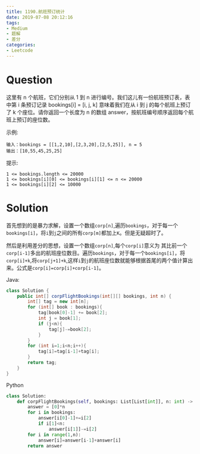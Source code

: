 ```yaml
---
title: 1190.航班预订统计
date: 2019-07-08 20:12:16
tags:
- Medium
- 题解
- 差分
categories:
- Leetcode
---
```


# Question
这里有 n 个航班，它们分别从 1 到 n 进行编号。我们这儿有一份航班预订表，表中第 i 条预订记录 bookings[i] = [i, j, k] 意味着我们在从 i 到 j 的每个航班上预订了 k 个座位。请你返回一个长度为 n 的数组 answer，按航班编号顺序返回每个航班上预订的座位数。

<!--more-->

示例:
```
输入：bookings = [[1,2,10],[2,3,20],[2,5,25]], n = 5
输出：[10,55,45,25,25]
```

提示:
```
1 <= bookings.length <= 20000
1 <= bookings[i][0] <= bookings[i][1] <= n <= 20000
1 <= bookings[i][2] <= 10000
```

# Solution

首先想到的是暴力求解，设置一个数组`corp[n]`,遍历`bookings`，对于每一个`bookings[i]`，将`i`到`j`之间的所有`corp[m]`都加上`K`。但是无疑超时了。

然后是利用差分的思想，设置一个数组`corp[n]`,每个`corp[i]`意义为 其比前一个`corp[i-1]`多出的航班座位数目。遍历`bookings`，对于每一个`bookings[i]`，将`corp[i]+k`,将`corp[j+1]+k`,这样`i`到`j`的航班座位数就能够根据首尾的两个值计算出来。公式是`corp[i]=corp[i]+corp[i-1]`。

Java:
```java
class Solution {
    public int[] corpFlightBookings(int[][] bookings, int n) {
        int[] tag = new int[n];
        for (int[] book : bookings){
            tag[book[0]-1] += book[2];
            int j = book[1];
            if (j<n){
                tag[j]-=book[2];
            }
        }
        for (int i=1;i<n;i++){
            tag[i]=tag[i-1]+tag[i];
        }
        return tag;
    }
}
```
Python
```python
class Solution:
    def corpFlightBookings(self, bookings: List[List[int]], n: int) -> List[int]:
        answer = [0]*n
        for i in bookings:
            answer[i[0]-1]+=i[2]
            if i[1]<n:
                answer[i[1]]-=i[2]
        for i in range(1,n):
            answer[i]=answer[i-1]+answer[i]
        return answer
```
